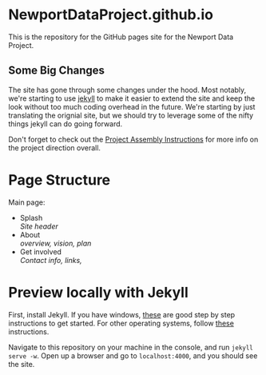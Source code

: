 # NewportDataProject.github.io

This is the repository for the GitHub pages site for the Newport Data
Project.

## Some Big Changes
The site has gone through some changes under the hood.  Most notably, we're starting to use [jekyll](http://jekyllrb.com) to
 make it easier to extend the site and keep the look without too much coding overhead in the future.  We're starting by just translating the orignial site, but we should try to leverage some of the nifty things jekyll can do going forward.

Don't forget to check out the [Project Assembly Instructions](https://docs.google.com/document/d/1QiE8-CgEUCfH_gUPrWlW871idLk1F0-5mfWXz3T2pec/edit?usp=sharing) for more info on the project direction overall.

# Page Structure
Main page:
* Splash  
_Site header_  
* About  
_overview, vision, plan_  
* Get involved  
_Contact info, links,_  


# Preview locally with Jekyll
First, install Jekyll.  If you have windows, [these](https://labs.sverrirs.com/jekyll/) are good step by step instructions to get started. For other operating systems, follow [these](http://jekyllrb.com/docs/installation/) instructions.

Navigate to this repository on your machine in the console, and run `jekyll serve -w`. Open up a browser and go to `localhost:4000`, and you should see the site.
